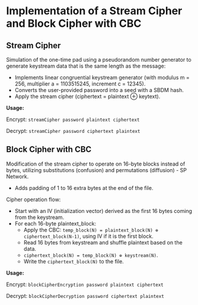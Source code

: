 # Implementation of a Stream Cipher and Block Cipher with CBC

## Stream Cipher

Simulation of the one-time pad using a pseudorandom number generator to generate keystream data that is the same length as the message:

- Implements linear congruential keystream generator (with modulus m = 256, multiplier a = 1103515245, increment c = 12345).
- Converts the user-provided password into a seed with a SBDM hash.
- Apply the stream cipher (ciphertext = plaintext ⊕ keytext).

**Usage:**

Encrypt: `streamCipher password plaintext ciphertext`

Decrypt: `streamCipher password ciphertext plaintext`

## Block Cipher with CBC

Modification of the stream cipher to operate on 16-byte blocks instead of bytes, utilizing substitutions (confusion) and permutations (diffusion) - SP Network. 

- Adds padding of 1 to 16 extra bytes at the end of the file.

Cipher operation flow:

- Start with an IV (initialization vector) derived as the first 16 bytes coming from the keystream.
- For each 16-byte plaintext_block:
    - Apply the CBC: `temp_block(N) = plaintext_block(N) ⊕ ciphertext_block(N-1)`, using IV if it is the first block.
    - Read 16 bytes from keystream and shuffle plaintext based on the data.
    - `ciphertext_block(N) = temp_block(N) ⊕ keystream(N)`.
    - Write the `ciphertext_block(N)` to the file.

**Usage:**

Encrypt: `blockCipherEncryption password plaintext ciphertext`

Decrypt: `blockCipherDecryption password ciphertext plaintext`
